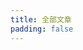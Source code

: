 ```yaml
---
title: 全部文章
padding: false
---
```


<script setup>
import Archives from "@/views/Archives.vue"
</script>

<Archives />